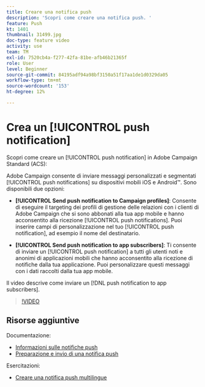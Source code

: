 ```yaml
---
title: Creare una notifica push
description: 'Scopri come creare una notifica push. '
feature: Push
kt: 1401
thumbnail: 31499.jpg
doc-type: feature video
activity: use
team: TM
exl-id: 7520cb4a-f277-42fa-81be-afb46b21365f
role: User
level: Beginner
source-git-commit: 84195adf94a98bf3150a51f17aa1de1d0329da05
workflow-type: tm+mt
source-wordcount: '153'
ht-degree: 12%

---
```


# Crea un [!UICONTROL push notification]

Scopri come creare un [!UICONTROL push notification] in Adobe Campaign Standard (ACS):

Adobe Campaign consente di inviare messaggi personalizzati e segmentati [!UICONTROL push notifications] su dispositivi mobili iOS e Android™. Sono disponibili due opzioni:

* **[!UICONTROL Send push notification to Campaign profiles]**: Consente di eseguire il targeting dei profili di gestione delle relazioni con i clienti di Adobe Campaign che si sono abbonati alla tua app mobile e hanno acconsentito alla ricezione [!UICONTROL push notifications]. Puoi inserire campi di personalizzazione nel tuo [!UICONTROL push notification], ad esempio il nome del destinatario.

* **[!UICONTROL Send push notification to app subscribers]**: Ti consente di inviare un [!UICONTROL push notification] a tutti gli utenti noti e anonimi di applicazioni mobili che hanno acconsentito alla ricezione di notifiche dalla tua applicazione. Puoi personalizzare questi messaggi con i dati raccolti dalla tua app mobile.

Il video descrive come inviare un [!DNL push notification to app subscribers].

>[!VIDEO](https://video.tv.adobe.com/v/31499?quality=12)

## Risorse aggiuntive

Documentazione:

* [Informazioni sulle notifiche push](https://experienceleague.adobe.com/docs/campaign-standard/using/communication-channels/push-notifications/about-push-notifications.html)
* [Preparazione e invio di una notifica push](https://experienceleague.adobe.com/docs/campaign-standard/using/communication-channels/push-notifications/preparing-and-sending-a-push-notification.html)

Esercitazioni:

* [Creare una notifica push multilingue](/help/communication-channels/mobile/push-notifications/creating-multilingual-push-notifications.md)

